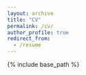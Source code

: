 ```yaml
---
layout: archive
title: "CV"
permalink: /cv/
author_profile: true
redirect_from:
  - /resume
---
```


{% include base_path %}

<!-- Education -->
<!-- ====== -->
<!-- * B.S. in GitHub, GitHub University, 2012 -->
<!-- * M.S. in Jekyll, GitHub University, 2014 -->
<!-- * Ph.D in Version Control Theory, GitHub University, 2018 (expected) -->
<!--  -->
<!-- Work experience -->
<!-- ====== -->
<!-- * Summer 2015: Research Assistant -->
<!--   * Github University -->
<!--   * Duties included: Tagging issues -->
<!--   * Supervisor: Professor Git -->
<!--  -->
<!-- * Fall 2015: Research Assistant -->
<!--   * Github University -->
<!--   * Duties included: Merging pull requests -->
<!--   * Supervisor: Professor Hub -->
<!--    -->
<!-- Skills -->
<!-- ====== -->
<!-- * Skill 1 -->
<!-- * Skill 2 -->
<!--   * Sub-skill 2.1 -->
<!--   * Sub-skill 2.2 -->
<!--   * Sub-skill 2.3 -->
<!-- * Skill 3 -->
<!--  -->
<!-- Publications -->
<!-- ====== -->
<!--   <ul>{% for post in site.publications %} -->
<!--     {% include archive-single-cv.html %} -->
<!--   {% endfor %}</ul> -->
<!--    -->
<!-- Talks -->
<!-- ====== -->
<!--   <ul>{% for post in site.talks %} -->
<!--     {% include archive-single-talk-cv.html %} -->
<!--   {% endfor %}</ul> -->
<!--    -->
<!-- Teaching -->
<!-- ====== -->
<!--   <ul>{% for post in site.teaching %} -->
<!--     {% include archive-single-cv.html %} -->
<!--   {% endfor %}</ul> -->
<!--    -->
<!-- Service and leadership -->
<!-- ====== -->
<!-- * Currently signed in to 43 different slack teams -->
